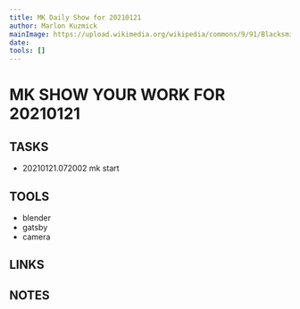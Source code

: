 ```yaml
---
title: MK Daily Show for 20210121
author: Marlon Kuzmick
mainImage: https://upload.wikimedia.org/wikipedia/commons/9/91/Blacksmith_tools_2.jpg
date: 
tools: []
---
```

# MK SHOW YOUR WORK FOR 20210121

## TASKS

- 20210121.072002 mk start

## TOOLS

- blender
- gatsby
- camera

## LINKS


## NOTES


